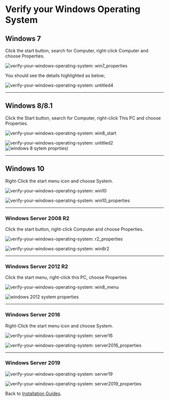 # Verify your Windows Operating System

<PageHeader />

## Windows 7

Click the start button, search for Computer, right-click Computer and choose Properties.

![verify-your-windows-operating-system: win7_properties](./win7_properties.jpg)

You should see the details highlighted as below;

![verify-your-windows-operating-system: untitled4](./untitled4.jpg)

* * *  
  
## Windows 8/8.1

Click the Start button, search for Computer, right-click This PC and choose Properties.  

![verify-your-windows-operating-system: win8_start](./win8_start.jpg)

![verify-your-windows-operating-system: untitled2](./untitled2.jpg)![windows 8 sytem proprties](./win8_properties.jpg))

* * *  

## Windows 10

Right-Click the start menu icon and choose System.  

![verify-your-windows-operating-system: win10](./win10.jpg)

![verify-your-windows-operating-system: win10_properties](./win10_properties.jpg)

* * *  

### Windows Server 2008 R2

Click the start button, right-click Computer and choose Properties.

![verify-your-windows-operating-system: r2_properties](./r2_properties.jpg)

![verify-your-windows-operating-system: win8r2](./win8r2.jpg)  

* * *  

### Windows Server 2012 R2

Click the start menu, right-click this PC, choose Properties

![verify-your-windows-operating-system: win8_menu](./win8_menu.jpg)

![windows 2012 system properties](./2012r2.jpg)  

* * *  

### Windows Server 2016  

Right-Click the start menu icon and choose System.  

![verify-your-windows-operating-system: server16](./2016.jpg)

![verify-your-windows-operating-system: server2016_properties](./2016_properties.jpg)  

* * *  

### Windows Server 2019  

![verify-your-windows-operating-system: server19](./2019.jpg)  

![verify-your-windows-operating-system: server2019_properties](./2019_properties.jpg)  

Back to [Installation Guides](./../README.md).

<PageFooter />

